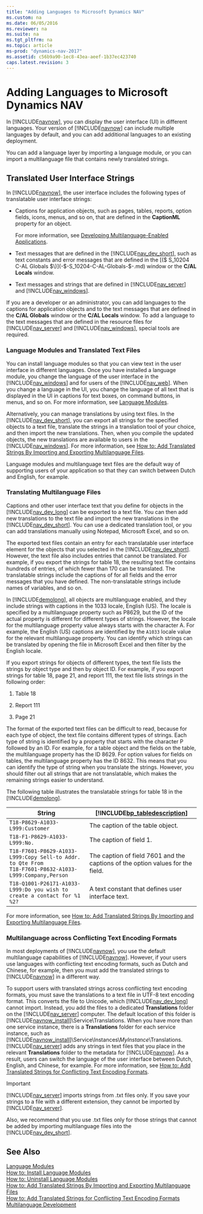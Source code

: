 ```yaml
---
title: "Adding Languages to Microsoft Dynamics NAV"
ms.custom: na
ms.date: 06/05/2016
ms.reviewer: na
ms.suite: na
ms.tgt_pltfrm: na
ms.topic: article
ms-prod: "dynamics-nav-2017"
ms.assetid: c56b9a90-1ec8-43ea-aeef-1b37ec423740
caps.latest.revision: 3
---
```

# Adding Languages to Microsoft Dynamics NAV
In [!INCLUDE[navnow](includes/navnow_md.md)], you can display the user interface \(UI\) in different languages. Your version of [!INCLUDE[navnow](includes/navnow_md.md)] can include multiple languages by default, and you can add additional languages to an existing deployment.  
  
 You can add a language layer by importing a language module, or you can import a multilanguage file that contains newly translated strings.  
  
## Translated User Interface Strings  
 In [!INCLUDE[navnow](includes/navnow_md.md)], the user interface includes the following types of translatable user interface strings:  
  
-   Captions for application objects, such as pages, tables, reports, option fields, icons, menus, and so on, that are defined in the **CaptionML** property for an object.  
  
     For more information, see [Developing Multilanguage\-Enabled Applications](Developing-Multilanguage-Enabled-Applications.md).  
  
-   Text messages that are defined in the [!INCLUDE[nav_dev_short](includes/nav_dev_short_md.md)], such as text constants and error messages that are defined in the [\($ S\_10204 C\-AL Globals $\)](-$-S_10204-C-AL-Globals-$-.md) window or the **C/AL Locals** window.  
  
-   Text messages and strings that are defined in [!INCLUDE[nav_server](includes/nav_server_md.md)] and [!INCLUDE[nav_windows](includes/nav_windows_md.md)].  
  
 If you are a developer or an administrator, you can add languages to the captions for application objects and to the text messages that are defined in the **C/AL Globals** window or the **C/AL Locals** window. To add a language to the text messages that are defined in the resource files for [!INCLUDE[nav_server](includes/nav_server_md.md)] and [!INCLUDE[nav_windows](includes/nav_windows_md.md)], special tools are required.  
  
### Language Modules and Translated Text Files  
 You can install language modules so that you can view text in the user interface in different languages. Once you have installed a language module, you change the language of the user interface in the [!INCLUDE[nav_windows](includes/nav_windows_md.md)] and for users of the [!INCLUDE[nav_web](includes/nav_web_md.md)]. When you change a language in the UI, you change the language of all text that is displayed in the UI in captions for text boxes, on command buttons, in menus, and so on. For more information, see [Language Modules](Language-Modules.md).  
  
 Alternatively, you can manage translations by using text files. In the [!INCLUDE[nav_dev_short](includes/nav_dev_short_md.md)], you can export all strings for the specified objects to a text file, translate the strings in a translation tool of your choice, and then import the new translations. Then, when you compile the updated objects, the new translations are available to users in the [!INCLUDE[nav_windows](includes/nav_windows_md.md)]. For more information, see [How to: Add Translated Strings By Importing and Exporting Multilanguage Files](How%20to:%20Add%20Translated%20Strings%20By%20Importing%20and%20Exporting%20Multilanguage%20Files.md).  
  
 Language modules and multilanguage text files are the default way of supporting users of your application so that they can switch between Dutch and English, for example.  
  
### Translating Multilanguage Files  
 Captions and other user interface text that you define for objects in the [!INCLUDE[nav_dev_long](includes/nav_dev_long_md.md)] can be exported to a text file. You can then add new translations to the text file and import the new translations in the [!INCLUDE[nav_dev_short](includes/nav_dev_short_md.md)]. You can use a dedicated translation tool, or you can add translations manually using Notepad, Microsoft Excel, and so on.  
  
 The exported text files contain an entry for each translatable user interface element for the objects that you selected in the [!INCLUDE[nav_dev_short](includes/nav_dev_short_md.md)]. However, the text file also includes entries that cannot be translated. For example, if you export the strings for table 18, the resulting text file contains hundreds of entries, of which fewer than 170 can be translated. The translatable strings include the captions of for all fields and the error messages that you have defined. The non\-translatable strings include names of variables, and so on.  
  
 In [!INCLUDE[demolong](includes/demolong_md.md)], all objects are multilanguage enabled, and they include strings with captions in the 1033 locale, English \(US\). The locale is specified by a multilanguage property such as P8629, but the ID of the actual property is different for different types of strings. However, the locale for the multilanguage property value always starts with the character A. For example, the English \(US\) captions are identified by the `A1033` locale value for the relevant multilanguage property. You can identify which strings can be translated by opening the file in Microsoft Excel and then filter by the English locale.  
  
 If you export strings for objects of different types, the text file lists the strings by object type and then by object ID. For example, if you export strings for table 18, page 21, and report 111, the text file lists strings in the following order:  
  
1.  Table 18  
  
2.  Report 111  
  
3.  Page 21  
  
 The format of the exported text files can be difficult to read, because for each type of object, the text file contains different types of strings. Each type of string is identified by a property that starts with the character P followed by an ID. For example, for a table object and the fields on the table, the multilanguage property has the ID 8629. For option values for fields on tables, the multilanguage property has the ID 8632. This means that you can identify the type of string when you translate the strings. However, you should filter out all strings that are not translatable, which makes the remaining strings easier to understand.  
  
 The following table illustrates the translatable strings for table 18 in the [!INCLUDE[demolong](includes/demolong_md.md)].  
  
|String|[!INCLUDE[bp_tabledescription](includes/bp_tabledescription_md.md)]|  
|------------|---------------------------------------|  
|`T18-P8629-A1033-L999:Customer`|The caption of the table object.|  
|`T18-F1-P8629-A1033-L999:No.`|The caption of field 1.|  
|`T18-F7601-P8629-A1033-L999:Copy Sell-to Addr. to Qte From` <br /> `T18-F7601-P8632-A1033-L999:Company,Person`|The caption of field 7601 and the captions of the option values for the field.|  
|`T18-Q1001-P26171-A1033-L999:Do you wish to create a contact for %1 %2?`|A text constant that defines user interface text.|  
  
 For more information, see [How to: Add Translated Strings By Importing and Exporting Multilanguage Files](How%20to:%20Add%20Translated%20Strings%20By%20Importing%20and%20Exporting%20Multilanguage%20Files.md).  
  
### Multilanguage across Conflicting Text Encoding Formats  
 In most deployments of [!INCLUDE[navnow](includes/navnow_md.md)], you use the default multilanguage capabilities of [!INCLUDE[navnow](includes/navnow_md.md)]. However, if your users use languages with conflicting text encoding formats, such as Dutch and Chinese, for example, then you must add the translated strings to [!INCLUDE[navnow](includes/navnow_md.md)] in a different way.  
  
 To support users with translated strings across conflicting text encoding formats, you must save the translations to a text file in UTF\-8 text encoding format. This converts the file to Unicode, which [!INCLUDE[nav_dev_long](includes/nav_dev_long_md.md)] cannot import. Instead, you add the files to a dedicated **Translations** folder on the [!INCLUDE[nav_server](includes/nav_server_md.md)] computer. The default location of this folder is [!INCLUDE[navnow_install](includes/navnow_install_md.md)]\\Service\\Translations. When you have more than one service instance, there is a **Translations** folder for each service instance, such as [!INCLUDE[navnow_install](includes/navnow_install_md.md)]\\Service\\Instances\\*MyInstance*\\Translations. [!INCLUDE[nav_server](includes/nav_server_md.md)] adds any strings in text files that you place in the relevant **Translations** folder to the metadata for [!INCLUDE[navnow](includes/navnow_md.md)]. As a result, users can switch the language of the user interface between Dutch, English, and Chinese, for example. For more information, see [How to: Add Translated Strings for Conflicting Text Encoding Formats](How%20to:%20Add%20Translated%20Strings%20for%20Conflicting%20Text%20Encoding%20Formats.md).  
  
> [!IMPORTANT]  
>  [!INCLUDE[nav_server](includes/nav_server_md.md)] imports strings from .txt files only. If you save your strings to a file with a different extension, they cannot be imported by [!INCLUDE[nav_server](includes/nav_server_md.md)].  
>   
>  Also, we recommend that you use .txt files only for those strings that cannot be added by importing multilanguage files into the [!INCLUDE[nav_dev_short](includes/nav_dev_short_md.md)].  
  
## See Also  
 [Language Modules](Language-Modules.md)   
 [How to: Install Language Modules](How%20to:%20Install%20Language%20Modules.md)   
 [How to: Uninstall Language Modules](How%20to:%20Uninstall%20Language%20Modules.md)   
 [How to: Add Translated Strings By Importing and Exporting Multilanguage Files](How%20to:%20Add%20Translated%20Strings%20By%20Importing%20and%20Exporting%20Multilanguage%20Files.md)   
 [How to: Add Translated Strings for Conflicting Text Encoding Formats](How%20to:%20Add%20Translated%20Strings%20for%20Conflicting%20Text%20Encoding%20Formats.md)   
 [Multilanguage Development](Multilanguage-Development.md)